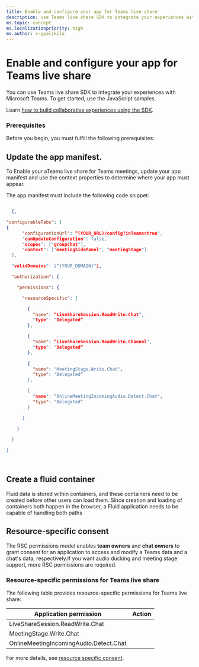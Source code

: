 ```yaml
---
title: Enable and configure your app for Teams live share
description: use Teams live share SDK to integrate your experiences with Microsoft Teams
ms.topic: concept
ms.localizationpriority: high
ms.author: v-ypalikila
---
```


# Enable and configure your app for Teams live share

You can use Teams live share SDK to integrate your experiences with Microsoft Teams. To get started, use the JavaScript samples.

Learn [how to build collaborative experiences using the SDK](https://github.com/OfficeDev/Teams-Collaboration-SDK/tree/main/docs#readme).

### Prerequisites

Before you begin, you must fulfill the following prerequisites:

## Update the app manifest.

 To Enable your aTeams live share for Teams meetings, update your app manifest and use the context properties to determine where your app must appear.

The app manifest must include the following code snippet:

```json

  {,

"configurableTabs": [​
{​
      "configurationUrl": “(YOUR_URL)/config?inTeams=true",​
      "canUpdateConfiguration": false,​
      "scopes": ["groupchat"],​
      "context": ["meetingSidePanel", "meetingStage"]​
  ],​

  "validDomains": [“{YOUR_DOMAIN}"],​

  "authorization": {​

    "permissions": {​

      "resourceSpecific": [​

        {​
          "name": “LiveShareSession.ReadWrite.Chat",​
          "type": "Delegated“​
        },​

        {​
          "name": “LiveShareSession.ReadWrite.Channel",​
          "type": "Delegated“​
        },​

        {​
          "name": "MeetingStage.Write.Chat",​
          "type": "Delegated“​
        },​

        {​
          "name": “OnlineMeetingIncomingAudio.Detect.Chat",​
          "type": "Delegated“​
        }​

      ]​

    }​

  }​

}​

​
```
## Create a fluid container

Fluid data is stored within containers, and these containers need to be created before other users can load them. Since creation and loading of containers both happen in the browser, a Fluid application needs to be capable of handling both paths

## Resource-specific consent

The RSC permissions model enables **team owners** and **chat owners** to grant consent for an application to access and modify a Teams data and a chat's data, respectively.If you want audio ducking and meeting stage support, more RSC permissions are required.

### Resource-specific permissions for Teams live share

The following table provides resource-specific permissions for Teams live share:

|Application permission| Action |
| ----- | ----- |
|LiveShareSession.ReadWrite.Chat| <!--- Need to check with SME ---> |
|MeetingStage.Write.Chat| <!--- Need to check with SME ---> |
|OnlineMeetingIncomingAudio.Detect.Chat| <!--- Need to check with SME ---> |

For more details, see [resource specific consent](/graph/permissions-reference).